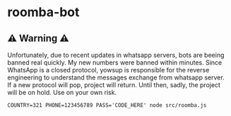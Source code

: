 # roomba-bot

## :warning: Warning :warning:
Unfortunately, due to recent updates in whatsapp servers, bots are beeing banned real quickly. My new numbers were banned within minutes.
Since WhatsApp is a closed protocol, yowsup is responsible for the reverse engineering to understand the messages exchange from whatsapp server.
If a new protocol will pop, project will return. Until then, sadly, the project will be on hold. Use on your own risk.


`COUNTRY=321 PHONE=123456789 PASS='CODE_HERE' node src/roomba.js`
